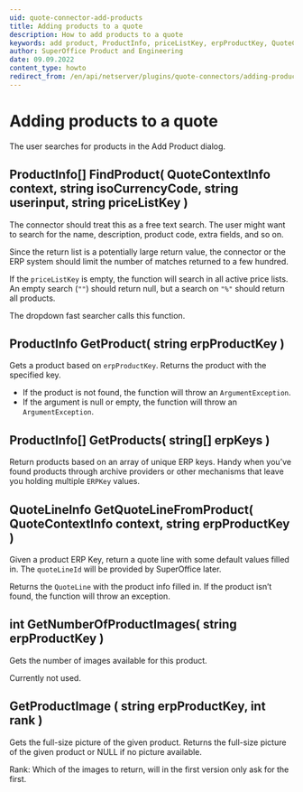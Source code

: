 ```yaml
---
uid: quote-connector-add-products
title: Adding products to a quote
description: How to add products to a quote
keywords: add product, ProductInfo, priceListKey, erpProductKey, QuoteConnectorExtender
author: SuperOffice Product and Engineering
date: 09.09.2022
content_type: howto
redirect_from: /en/api/netserver/plugins/quote-connectors/adding-products
---
```


# Adding products to a quote

The user searches for products in the Add Product dialog.

<!-- markdownlint-disable-next-line MD013 -->
## ProductInfo[] FindProduct( QuoteContextInfo context, string isoCurrencyCode, string userinput, string priceListKey )

The connector should treat this as a free text search. The user might want to search for the name, description, product code, extra fields, and so on.

Since the return list is a potentially large return value, the connector or the ERP system should limit the number of matches returned to a few hundred.

If the `priceListKey` is empty, the function will search in all active price lists. An empty search (`""`) should return null, but a search on `"%"` should return all products.

The dropdown fast searcher calls this function.

## ProductInfo GetProduct( string erpProductKey )

Gets a product based on `erpProductKey`. Returns the product with the specified key.

* If the product is not found, the function will throw an `ArgumentException`.
* If the argument is null or empty, the function will throw an `ArgumentException`.

## ProductInfo[] GetProducts( string[] erpKeys )

Return products based on an array of unique ERP keys. Handy when you’ve found products through archive providers or other mechanisms that leave you holding multiple  `ERPKey` values.

## QuoteLineInfo GetQuoteLineFromProduct( QuoteContextInfo context, string erpProductKey )

Given a product ERP Key, return a quote line with some default values filled in. The `quoteLineId` will be provided by SuperOffice later.

Returns the `QuoteLine` with the product info filled in. If the product isn’t found, the function will throw an exception.

## int GetNumberOfProductImages( string erpProductKey )

Gets the number of images available for this product.

Currently not used.

## GetProductImage ( string erpProductKey, int rank )

Gets the full-size picture of the given product. Returns the full-size picture of the given product or NULL if no picture available.

Rank: Which of the images to return, will in the first version only ask for the first.

<!-- Referenced links -->

<!-- Referenced images -->
